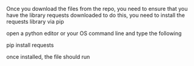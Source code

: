 Once you download the files from the repo, you need to ensure that you have the library requests downloaded
to do this, you need to install the requests library via pip

open a python editor or your OS command line and type the following

pip install requests

once installed, the file should run
